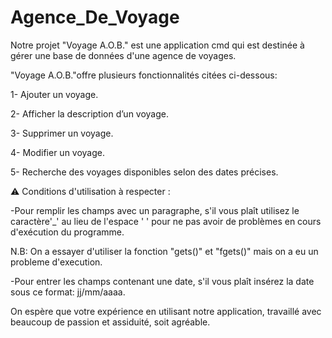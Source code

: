 # Agence_De_Voyage
Notre projet "Voyage A.O.B." est une application cmd qui est destinée à gérer une base de données d'une agence de voyages.

"Voyage A.O.B."offre plusieurs fonctionnalités citées ci-dessous:

1- Ajouter un voyage.

2- Afficher la description d’un voyage.

3- Supprimer un voyage.

4- Modifier un voyage.

5- Recherche des voyages disponibles selon des dates précises.


⚠️ Conditions d'utilisation à respecter : 

-Pour remplir les champs avec un paragraphe, s'il vous plaît utilisez le caractère'_' au lieu de l'espace ' ' pour ne pas avoir de problèmes en cours d'exécution du programme.

N.B: On a essayer d'utiliser la fonction "gets()" et "fgets()" mais on a eu un probleme d'execution.  

-Pour entrer les champs contenant une date, s'il vous plaît insérez la date sous ce format: jj/mm/aaaa.


On espère que votre expérience en utilisant notre application, travaillé avec beaucoup de passion et assiduité, soit agréable. 

